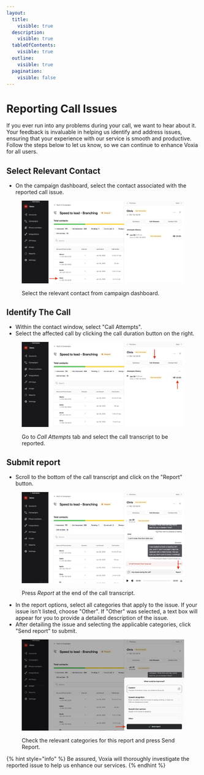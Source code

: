 ```yaml
---
layout:
  title:
    visible: true
  description:
    visible: true
  tableOfContents:
    visible: true
  outline:
    visible: true
  pagination:
    visible: false
---
```


# Reporting Call Issues

If you ever run into any problems during your call, we want to hear about it. Your feedback is invaluable in helping us identify and address issues, ensuring that your experience with our service is smooth and productive. Follow the steps below to let us know, so we can continue to enhance Voxia for all users.

## Select Relevant Contact

* On the campaign dashboard, select the contact associated with the reported call issue.

<figure><img src="../.gitbook/assets/Screenshot 2025-02-14 at 09.29.23 (1).png" alt=""><figcaption><p>Select the relevant contact from campaign dashboard.</p></figcaption></figure>

## Identify The Call

* Within the contact window, select "Call Attempts".
* Select the affected call by clicking the call duration button on the right.

<figure><img src="../.gitbook/assets/Screenshot 2025-02-14 at 09.37.55.png" alt=""><figcaption><p>Go to <em>Call Attempts</em> tab and select the call transcript to be reported.</p></figcaption></figure>

## Submit report

* Scroll to the bottom of the call transcript and click on the "Report" button.

<figure><img src="../.gitbook/assets/Screenshot 2025-02-14 at 09.40.14.png" alt=""><figcaption><p>Press <em>Report</em> at the end of the call transcript.</p></figcaption></figure>

* In the report options, select all categories that apply to the issue. If your issue isn't listed, choose "Other". If "Other" was selected, a text box will appear for you to provide a detailed description of the issue.
* After detailing the issue and selecting the applicable categories, click "Send report" to submit.

<figure><img src="../.gitbook/assets/Screenshot 2025-02-14 at 09.41.20.png" alt=""><figcaption><p>Check the relevant categories for this report and press Send Report.</p></figcaption></figure>

{% hint style="info" %}
Be assured, Voxia will thoroughly investigate the reported issue to help us enhance our services.
{% endhint %}
